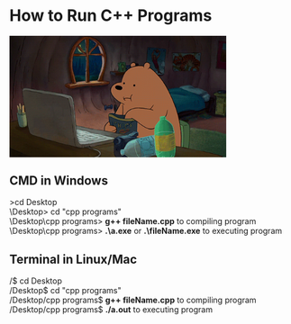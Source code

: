 # How to Run C++ Programs
<img src="https://github.com/arjitsingh8271/cpp_programs/blob/master/img/coder_bear.gif" width="385px" align="center">

## CMD in Windows
\>cd Desktop<br>
\Desktop> cd "cpp programs"<br>
\Desktop\cpp programs> **g++ fileName.cpp**		to compiling program<br>
\Desktop\cpp programs> **.\a.exe** or **.\fileName.exe**	to executing program<br>

## Terminal in Linux/Mac
/$ cd Desktop<br>
/Desktop$ cd "cpp programs"<br>
/Desktop/cpp programs$ **g++ fileName.cpp**		to compiling program<br>
/Desktop/cpp programs$ **./a.out**		to executing program<br>
